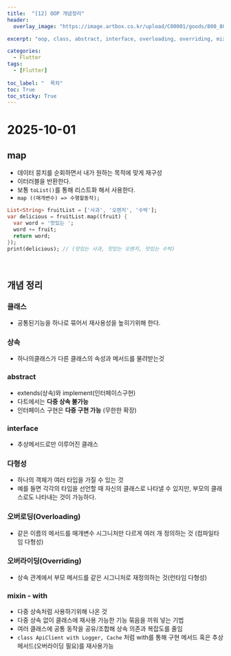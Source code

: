 ```yaml
---
title:  "[12] OOP 개념정리"
header:
  overlay_image: "https://image.artbox.co.kr/upload/C00001/goods/800_800/818/230525003912818.jpg?s=/goods/org/818/230525003912818.jpg"

excerpt: "oop, class, abstract, interface, overloading, overriding, mixin"

categories:
  - Flutter
tags:
  - [Flutter]
    
toc_label: "  목차"
toc: True
toc_sticky: True
---
```


# 2025-10-01

## map
- 데이터 뭉치를 순회하면서 내가 원하는 목적에 맞게 재구성
- 이터러블을 반환한다.
- 보통 `toList()`를 통해 리스트화 해서 사용한다.
- `map ((매개변수) => 수행할동작);`

```dart
List<String> fruitList = ['사과', '오렌지', '수박'];
var delicious = fruitList.map((fruit) {
  var word = '맛있는 ';
  word += fruit;
  return word;
});
print(delicious); // (맛있는 사과, 맛있는 오렌지, 맛있는 수박)
```

<br>

## 개념 정리

### 클래스 
- 공통된기능을 하나로 묶어서 재사용성을 높히기위해 한다.

### 상속
- 하나의클래스가 다른 클래스의 속성과 메서드를 물려받는것

### abstract
- extends(상속)와 implement(인터페이스구현)
- 다트에서는 **다중 상속 불가능**
- 인터페이스 구현은 **다중 구현 가능** (무한한 확장)

### interface
- 추상메서드로만 이루어진 클래스

### 다형성
- 하나의 객체가 여러 타입을 가질 수 있는 것
- 예를 들면 각각의 타입을 선언할 때 자신의 클래스로 나타낼 수 있지만, 부모의 클래스로도 나타내는 것이 가능하다.

### 오버로딩(Overloading)
- 같은 이름의 메서드를 매개변수 시그니처만 다르게 여러 개 정의하는 것 (컴파일타임 다형성)

### 오버라이딩(Overriding)
- 상속 관계에서 부모 메서드를 같은 시그니처로 재정의하는 것(런타임 다형성)

### mixin - with
- 다중 상속처럼 사용하기위해 나온 것
- 다중 상속 없이 클래스에 재사용 가능한 기능 묶음을 끼워 넣는 기법
- 여러 클래스에 공통 동작을 공유/조합해 상속 의존과 복잡도를 줄임
- `class ApiClient with Logger, Cache` 처럼 with를 통해 구현 메서드 혹은 추상 메서드(오버라이딩 필요)를 재사용가능

<br>
<br>
